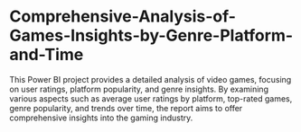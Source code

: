 # Comprehensive-Analysis-of-Games-Insights-by-Genre-Platform-and-Time
This Power BI project provides a detailed analysis of video games, focusing on user ratings, platform popularity, and genre insights. By examining various aspects such as average user ratings by platform, top-rated games, genre popularity, and trends over time, the report aims to offer comprehensive insights into the gaming industry.
